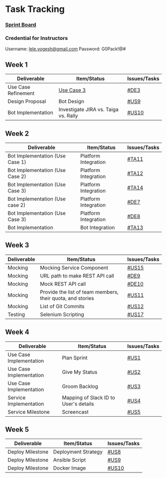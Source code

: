 # Task Tracking

### [Sprint Board](https://trello.com/b/uNdm5Ebl/csc-510-se-project)

### Credential for Instructors
Username: lele.yogesh@gmail.com
Password: G0Pack!@#

## Week 1
Deliverable | Item/Status | Issues/Tasks
---|---|---
Use Case Refinement | [Use Case 3](https://github.ncsu.edu/oachary/CSC-510-Project/blob/master/Design/Design.md#use-case-3-backlog-grooming) | [#DE3](https://rally1.rallydev.com/#/165079587024ud/detail/defect/165459751216)
Design Proposal | Bot Design | [#US9](https://rally1.rallydev.com/#/165079587024d/detail/userstory/165461712512) 
Bot Implementation | Investigate JIRA vs. Taiga vs. Rally | [#US10](https://rally1.rallydev.com/#/165079587024ud/detail/userstory/165465912252)

<!--
## Week 2
Deliverable | Item/Status | Issues/Tasks
---|---|---
[Use Case 1](https://github.ncsu.edu/oachary/CSC-510-Project/blob/master/Design/Design.md#use-case-1-story-assignment) | Subflow 1 | [#TA5](https://rally1.rallydev.com/#/165079587024ud/detail/task/165504558388), [#TA6](https://rally1.rallydev.com/#/165079587024ud/detail/task/165505338264), [#TA7](https://rally1.rallydev.com/#/165079587024ud/detail/task/165505339096), [#TA9](https://rally1.rallydev.com/#/165079587024ud/detail/task/165505359920), [#TA10](https://rally1.rallydev.com/#/165079587024ud/detail/task/165505360112)
[Use Case 2](https://github.ncsu.edu/oachary/CSC-510-Project/blob/master/Design/Design.md#use-case-2-status-updating) | Subflow 1 | [#TA1](https://rally1.rallydev.com/#/165079587024d/detail/task/165500222216), [#TA2](https://rally1.rallydev.com/#/165079587024d/detail/task/165500224228), [#TA3](https://rally1.rallydev.com/#/165079587024d/detail/task/165500224860), [#TA8](https://rally1.rallydev.com/#/165079587024d/detail/task/165505347396)
-->

## Week 2
Deliverable | Item/Status | Issues/Tasks
---|---|---
Bot Implementation (Use Case 1) | Platform Integration | [#TA11](https://rally1.rallydev.com/#/165079587024ud/detail/task/166073229848)
Bot Implementation (Use Case 2) | Platform Integration | [#TA12](https://rally1.rallydev.com/#/165079587024ud/detail/task/166073250164) 
Bot Implementation (Use Case 3) | Platform Integration | [#TA14](https://rally1.rallydev.com/#/165079587024ud/detail/task/166235301688) 
Bot Implementation (Use case 2)| Platform Integration | [#DE7](https://rally1.rallydev.com/#/165079587024ud/detail/defect/166235297872) 
Bot Implementation (Use Case 3)| Platform Integration | [#DE8](https://rally1.rallydev.com/#/165079587024ud/detail/defect/166235300396)
Bot Implementation | Bot Integration      | [#TA13](https://rally1.rallydev.com/#/165079587024ud/detail/task/166076311164)



## Week 3
Deliverable | Item/Status | Issues/Tasks
---|---|---
Mocking | Mocking Service Component | [#US15](https://rally1.rallydev.com/#/165079587024d/detail/userstory/166072465984)
Mocking | URL path to make REST API call | [#DE9](https://rally1.rallydev.com/#/165079587024d/detail/defect/167797966432?fdp=true)
Mocking | Mock REST API call | [#DE10](https://rally1.rallydev.com/#/165079587024d/detail/defect/167799610340?fdp=true)
Mocking | Provide the list of team members, their quota, and stories | [#US11](https://rally1.rallydev.com/#/165079587024d/detail/userstory/166072465984)
Mocking | List of Git Commits | [#US12](https://rally1.rallydev.com/#/165079587024d/detail/userstory/165498115104)
Testing | Selenium Scripting | [#US17](https://rally1.rallydev.com/#/165079587024d/detail/userstory/167023725292)



## Week 4
Deliverable | Item/Status | Issues/Tasks
---|---|---
Use Case Implementation | Plan Sprint | [#US1](https://trello.com/c/oIOYzxUH/1-implement-use-case-plan-sprint)
Use Case Implementation | Give My Status | [#US2](https://trello.com/c/oIOYzxUH/https://trello.com/c/pKZ1wvvg/3-implement-use-case-give-my-status)
Use Case Implementation | Groom Backlog | [#US3](https://trello.com/c/LSmkvZso/2-implement-use-case-groom-backlog)
Service Implementation | Mapping of Slack ID to User's details | [#US4](https://trello.com/c/uN773Dkc/5-prepare-screen-cast-for-service-milestone)
Service Milestone | Screencast | [#US5](https://trello.com/c/uN773Dkc/5-prepare-screen-cast-for-service-milestone) 

## Week 5
Deliverable | Item/Status | Issues/Tasks
---|---|---
Deploy Milestone | Deployment Strategy | [#US8](https://trello.com/c/MNWcRq0W/7-figure-out-deployment-strategy)
Deploy Milestone | Ansible Script | [#US9](https://trello.com/c/29I3jo9K/8-write-ansible-script-for-deployment)
Deploy Milestone | Docker Image | [#US10](https://trello.com/c/HFIht6ze/9-create-a-docker-image)
